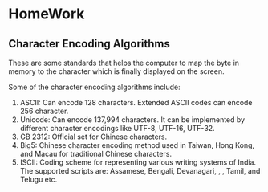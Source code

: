 # HomeWork

## Character Encoding Algorithms

These are some standards that helps the computer to map the byte in memory to the character which is finally displayed on the screen.

Some of the character encoding algorithms include:

1. ASCII: Can encode 128 characters. Extended ASCII codes can encode 256 character.
2. Unicode: Can encode 137,994 characters. It can be implemented by different character encodings like UTF-8, UTF-16, UTF-32.
3. GB 2312: Official set for Chinese characters.
4. Big5: Chinese character encoding method used in Taiwan, Hong Kong, and Macau for traditional Chinese characters.
5. ISCII: Coding scheme for representing various writing systems of India. The supported scripts are: Assamese, Bengali, Devanagari, , , Tamil, and Telugu etc.


## 


